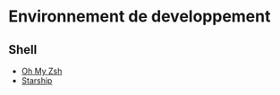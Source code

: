 # Environnement de developpement

## Shell

- [Oh My Zsh](https://ohmyz.sh/)
- [Starship](https://starship.rs/)
